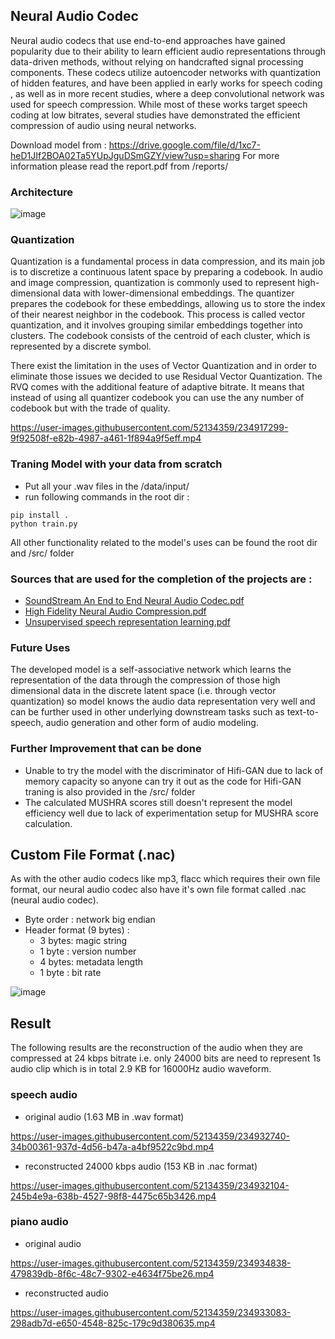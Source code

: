## Neural Audio Codec
Neural audio codecs that use end-to-end approaches have gained popularity due to their
ability to learn efficient audio representations through data-driven methods, without relying
on handcrafted signal processing components. These codecs utilize autoencoder networks
with quantization of hidden features, and have been applied in early works for speech coding
, as well as in more recent studies, where a deep convolutional network was used for
speech compression. While most of these works target speech coding at low bitrates,
several studies have demonstrated the efficient compression of audio using neural networks.

Download model from : https://drive.google.com/file/d/1xc7-heD1JIf2BOA02Ta5YUpJguDSmGZY/view?usp=sharing
For more information please read the report.pdf from /reports/

### Architecture
![image](https://user-images.githubusercontent.com/52134359/234917869-ae54487f-12fb-491a-8a14-48cec4d00aee.png)

### Quantization
Quantization is a fundamental process in data compression, and its main job is to discretize a continuous latent space by preparing a codebook. In audio and image compression,
quantization is commonly used to represent high-dimensional data with lower-dimensional
embeddings. The quantizer prepares the codebook for these 
embeddings, allowing us to store
the index of their nearest neighbor in the codebook. This process is called vector quantization, and it involves grouping similar embeddings together into clusters. The codebook
consists of the centroid of each cluster, which is represented by a discrete symbol.

There exist the limitation in the uses of Vector Quantization and in order to eliminate those issues we decided to use Residual Vector Quantization. The RVQ comes with the additional feature of adaptive bitrate. It means that
instead of using all quantizer codebook you can use the any number of codebook but with the trade of quality.

https://user-images.githubusercontent.com/52134359/234917299-9f92508f-e82b-4987-a461-1f894a9f5eff.mp4

### Traning Model with your data from scratch
* Put all your .wav files in the /data/input/
* run following commands in the root dir :
```
pip install .
python train.py
```

All other functionality related to the model's uses can be found the root dir and /src/ folder

### Sources that are used for the completion of the projects are :
* [SoundStream An End to End Neural Audio Codec.pdf](https://github.com/AchyutBurlakoti/Neural-Audio-Compression/files/11345797/SoundStream.An.End.to.End.Neural.Audio.Codec.pdf)
* [High Fidelity Neural Audio Compression.pdf](https://github.com/AchyutBurlakoti/Neural-Audio-Compression/files/11345808/High.Fidelity.Neural.Audio.Compression.pdf)
* [Unsupervised speech representation learning.pdf](https://github.com/AchyutBurlakoti/Neural-Audio-Compression/files/11345811/Unsupervised.speech.representation.learning.pdf)

### Future Uses

The developed model is a self-associative network which learns the representation of the data through the compression of those high dimensional data in the discrete latent space (i.e. through vector quantization) so model knows
the audio data representation very well and can be further used in other underlying downstream tasks such as text-to-speech, audio generation and other form of audio modeling.

### Further Improvement that can be done
* Unable to try the model with the discriminator of Hifi-GAN due to lack of memory capacity so anyone can try it out as the code for Hifi-GAN traning is also provided in the /src/ folder
* The calculated MUSHRA scores still doesn't represent the model efficiency well due to lack of experimentation setup for MUSHRA score calculation.


## Custom File Format (.nac)

As with the other audio codecs like mp3, flacc which requires their own file format, our neural audio codec also have it's own file format called .nac (neural audio codec).

* Byte order : network big endian
* Header format (9 bytes) :
  * 3 bytes: magic string
  * 1 byte : version number
  * 4 bytes: metadata length
  * 1 byte : bit rate
  
 ![image](https://user-images.githubusercontent.com/52134359/234928959-726e0d3d-93cd-4bf7-b0fa-709781ce96b6.png)
 
 ## Result
 
 The following results are the reconstruction of the audio when they are compressed at 24 kbps bitrate i.e. only 24000 bits are need to represent 1s audio clip which is in total 2.9 KB for 16000Hz audio waveform.
 
### speech audio
  * original audio (1.63 MB in .wav format)

https://user-images.githubusercontent.com/52134359/234932740-34b00361-937d-4d56-b47a-a4bf9522c9bd.mp4

  * reconstructed 24000 kbps audio (153 KB in .nac format)
  
https://user-images.githubusercontent.com/52134359/234932104-245b4e9a-638b-4527-98f8-4475c65b3426.mp4

### piano audio
  * original audio 
 

https://user-images.githubusercontent.com/52134359/234934838-479839db-8f6c-48c7-9302-e4634f75be26.mp4


  * reconstructed audio
 
https://user-images.githubusercontent.com/52134359/234933083-298adb7d-e650-4548-825c-179c9d380635.mp4
